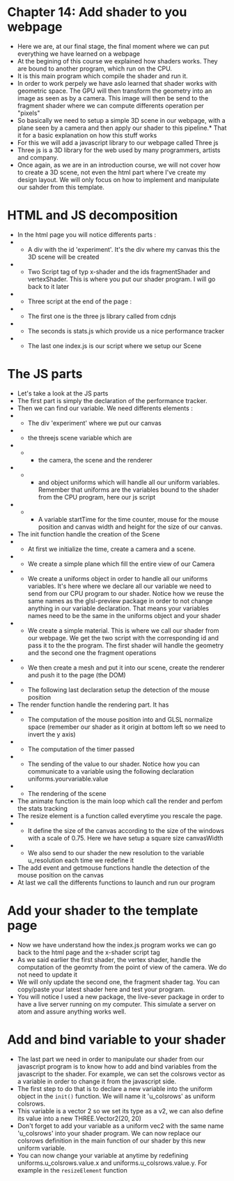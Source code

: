 # Chapter 14: Add shader to you webpage

* Here we are, at our final stage, the final moment where we can put everything we have learned on a webpage
* At the begining of this course we explained how shaders works. They are bound to another program, which run on the CPU.
* It is this main program which compile the shader and run it.
* In order to work perpely we have aslo learned that shader works with geometric space. The GPU will then transform the geometry into an image as seen as by a camera. This image will then be send to the fragment shader where we can compute differents operation per "pixels"
* So basically we need to setup a simple 3D scene in our webpage, with a plane seen by a camera and then apply our shader to this pipeline.* That it for a basic explanation on how this stuff works
* For this we will add a javascript library to our webpage called Three js
* Three js is a 3D library for the web used by many programmers, artists and company.
* Once again, as we are in an introduction course, we will not cover how to create a 3D scene, not even the html part where I've create my design layout. We will only focus on how to implement and manipulate our sahder from this template.

# HTML and JS decomposition
* In the html page you will notice differents parts :
* * A div with the id 'experiment'. It's the div where my canvas this the 3D scene will be created
* * Two Script tag of typ x-shader and the ids fragmentShader and vertexShader. This is where you put our shader program. I will go back to it later
* * Three script at the end of the page :
* * The first one is the three js library called from cdnjs
* * The seconds is stats.js which provide us a nice performance tracker
* * The last one index.js is our script where we setup our Scene

# The JS parts
* Let's take a look at the JS parts
* The first part is simply the declaration of the performance tracker.
* Then we can find our variable. We need differents elements :
* * The div 'experiment' where we put our canvas
* * the threejs scene variable which are
* * * the camera, the scene and the renderer
* * * and object uniforms which will handle all our uniform variables. Remember that uniforms are the variables bound to the shader from the CPU program, here our js script
* * * A variable startTime for the time counter, mouse for the mouse position and canvas width and height for the size of our canvas.
* The init function handle the creation of the Scene
* * At first we initialize the time, create a camera and a scene.
* * We create a simple plane which fill the entire view of our Camera
* * We create a uniforms object in order to handle all our uniforms variables. It's here where we declare all our variable we need to send from our CPU program to our shader. Notice how we reuse the same names as the glsl-preview package in order to not change anything in our variable declaration. That means your variables names need to be the same in the uniforms object and your shader
* * We create a simple material. This is where we call our shader from our webpage. We get the two script with the corresponding id and pass it to the the program. The first shader will handle the geometry and the second one the fragment operations
* * We then create a mesh and put it into our scene, create the renderer and push it to the page (the DOM)
*  * The following last declaration setup the detection of the mouse position
* The render function handle the rendering part. It has
* * The computation of the mouse position into and GLSL normalize space (remember our shader as it origin at bottom left so we need to invert the y axis)
* * The computation of the timer passed
* * The sending of the value to our shader. Notice how you can communicate to a variable using the following declaration uniforms.yourvariable.value
* * The rendering of the scene
* The animate function is the main loop which call the render and perfom the stats tracking
* The resize element is a function called everytime you rescale the page.
* * It define the size of the canvas according to the size of the windows with a scale of 0.75. Here we have setup a square size canvasWidth
* * We also send to our shader the new resolution to the variable u_resolution each time we redefine it
* The add event and getmouse functions handle the detection of the mouse position on the canvas
* At last we call the differents functions to launch and run our program

# Add your shader to the template page
* Now we have understand how the index.js program works we can go back to the html page and the x-shader script tag
* As we said earlier the first shader, the vertex shader, handle the computation of the geomrty from the point of view of the camera. We do not need to update it
* We will only update the second one, the fragment shader tag. You can copy/paste your latest shader here and test your program.
* You will notice I used a new package, the live-sever package in order to have a live server running on my computer. This simulate a server on atom and assure anything works well.

# Add and bind variable to your shader
* The last part we need in order to manipulate our shader from our javascript program is to know how to add and bind variables from the javascript to the shader. For example, we can set the colsrows vector as a variable in order to change it from the javascript side.
* The first step to do that is to declare a new variable into the uniform object in the ```init()``` function. We will name it 'u_colsrows' as uniform colsrows.
* This variable is a vector 2 so we set its type as a v2, we can also define its value into a new THREE.Vector2(20, 20)
* Don't forget to add your variable as a uniform vec2 with the same name 'u_colsrows' into your shader program. We can now replace our colsrows definition in the main function of our shader by this new uniform variable.
* You can now change your variable at anytime by redefining	uniforms.u_colsrows.value.x and uniforms.u_colsrows.value.y. For example in the ```resizeElement``` function
